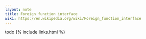```yaml
---
layout: note
title: Foreign function interface
wiki: https://en.wikipedia.org/wiki/Foreign_function_interface
---
```


todo
{% include links.html %}
